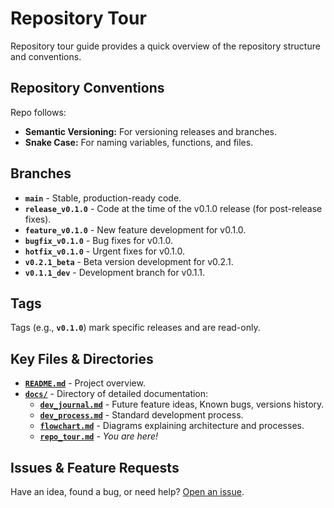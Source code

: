 # Repository Tour

Repository tour guide provides a quick overview of the repository structure and conventions.

## Repository Conventions

Repo follows:

* **Semantic Versioning:** For versioning releases and branches.
* **Snake Case:** For naming variables, functions, and files.

## Branches

* **`main`** - Stable, production-ready code.
* **`release_v0.1.0`** - Code at the time of the v0.1.0 release (for post-release fixes).
* **`feature_v0.1.0`** - New feature development for v0.1.0.
* **`bugfix_v0.1.0`** - Bug fixes for v0.1.0.
* **`hotfix_v0.1.0`** - Urgent fixes for v0.1.0.
* **`v0.2.1_beta`** - Beta version development for v0.2.1.
* **`v0.1.1_dev`** - Development branch for v0.1.1.

## Tags

Tags (e.g., **`v0.1.0`**) mark specific releases and are read-only.

## Key Files & Directories

- **[`README.md`](../README.md)** - Project overview.
- **[`docs/`](../docs/)** - Directory of detailed documentation:
  - **[`dev_journal.md`](./dev_journal.md)** - Future feature ideas, Known bugs, versions history.
  - **[`dev_process.md`](./dev_process.md)** - Standard development process.
  - **[`flowchart.md`](./flowchart.md)** - Diagrams explaining architecture and processes.
  - **[`repo_tour.md`](./repo_tour.md)** - *You are here!*

## Issues & Feature Requests

Have an idea, found a bug, or need help? [Open an issue](https://github.com/pranavdharkar/templates_repository/issues/new?template=Blank+issue).

